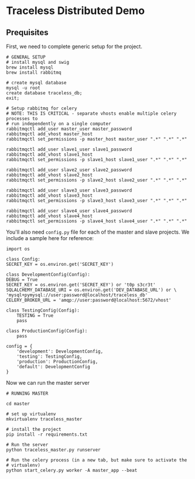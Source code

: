 # Traceless Distributed Demo

## Prequisites

First, we need to complete generic setup for the project.
    
    # GENERAL SETUP 
    # install mysql and swig
    brew install mysql
    brew install rabbitmq

    # create mysql database
    mysql -u root
    create database traceless_db;
    exit;

    # Setup rabbitmq for celery
    # NOTE: THIS IS CRITICAL - separate vhosts enable multiple celery processes to
    # run independently on a single computer
    rabbitmqctl add_user master_user master_password
    rabbitmqctl add_vhost master_host
    rabbitmqctl set_permissions -p master_host master_user ".*" ".*" ".*"

    rabbitmqctl add_user slave1_user slave1_password
    rabbitmqctl add_vhost slave1_host
    rabbitmqctl set_permissions -p slave1_host slave1_user ".*" ".*" ".*"

    rabbitmqctl add_user slave2_user slave2_password
    rabbitmqctl add_vhost slave2_host
    rabbitmqctl set_permissions -p slave2_host slave2_user ".*" ".*" ".*"

    rabbitmqctl add_user slave3_user slave3_password
    rabbitmqctl add_vhost slave3_host
    rabbitmqctl set_permissions -p slave3_host slave3_user ".*" ".*" ".*"

    rabbitmqctl add_user slave4_user slave4_password
    rabbitmqctl add_vhost slave4_host
    rabbitmqctl set_permissions -p slave4_host slave4_user ".*" ".*" ".*"

You'll also need ``config.py`` file for each of the master and slave projects. We include a sample here for reference:

    import os

    class Config:
    SECRET_KEY = os.environ.get('SECRET_KEY')

    class DevelopmentConfig(Config):
    DEBUG = True
    SECRET_KEY = os.environ.get('SECRET_KEY') or 't0p s3cr3t'
    SQLALCHEMY_DATABASE_URI = os.environ.get('DEV_DATABASE_URL') or \
    'mysql+pymysql://user:password@localhost/traceless_db'
    CELERY_BROKER_URL = 'amqp://user:password@localhost:5672/vhost'

    class TestingConfig(Config):
        TESTING = True
        pass

    class ProductionConfig(Config):
        pass

    config = {
        'development': DevelopmentConfig,
        'testing': TestingConfig,
        'production': ProductionConfig,
        'default': DevelopmentConfig
    }
    
Now we can run the master server

    # RUNNING MASTER
    
    cd master
    
    # set up virtualenv
    mkvirtualenv traceless_master

    # install the project
    pip install -r requirements.txt

    # Run the server
    python traceless_master.py runserver

    # Run the celery process (in a new tab, but make sure to activate the 
    # virtualenv)
    python start_celery.py worker -A master_app --beat



